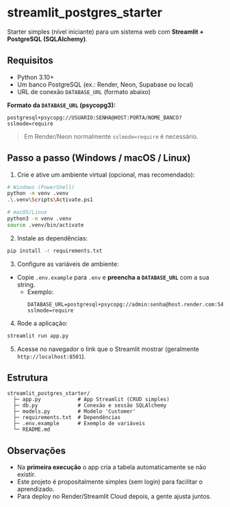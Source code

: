 # streamlit_postgres_starter

Starter simples (nível iniciante) para um sistema web com **Streamlit + PostgreSQL (SQLAlchemy)**.

## Requisitos
- Python 3.10+
- Um banco PostgreSQL (ex.: Render, Neon, Supabase ou local)
- URL de conexão `DATABASE_URL` (formato abaixo)

**Formato da `DATABASE_URL` (psycopg3):**
```
postgresql+psycopg://USUARIO:SENHA@HOST:PORTA/NOME_BANCO?sslmode=require
```
> Em Render/Neon normalmente `sslmode=require` é necessário.

## Passo a passo (Windows / macOS / Linux)

1) Crie e ative um ambiente virtual (opcional, mas recomendado):
```bash
# Windows (PowerShell)
python -m venv .venv
.\.venv\Scripts\Activate.ps1

# macOS/Linux
python3 -m venv .venv
source .venv/bin/activate
```

2) Instale as dependências:
```bash
pip install -r requirements.txt
```

3) Configure as variáveis de ambiente:
- Copie `.env.example` para `.env` e **preencha a `DATABASE_URL`** com a sua string.
  - Exemplo:
    ```
    DATABASE_URL=postgresql+psycopg://admin:senha@host.render.com:5432/contazoom?sslmode=require
    ```

4) Rode a aplicação:
```bash
streamlit run app.py
```

5) Acesse no navegador o link que o Streamlit mostrar (geralmente `http://localhost:8501`).

## Estrutura
```
streamlit_postgres_starter/
  ├─ app.py            # App Streamlit (CRUD simples)
  ├─ db.py             # Conexão e sessão SQLAlchemy
  ├─ models.py         # Modelo 'Customer'
  ├─ requirements.txt  # Dependências
  ├─ .env.example      # Exemplo de variáveis
  └─ README.md
```

## Observações
- Na **primeira execução** o app cria a tabela automaticamente se não existir.
- Este projeto é propositalmente simples (sem login) para facilitar o aprendizado.
- Para deploy no Render/Streamlit Cloud depois, a gente ajusta juntos.